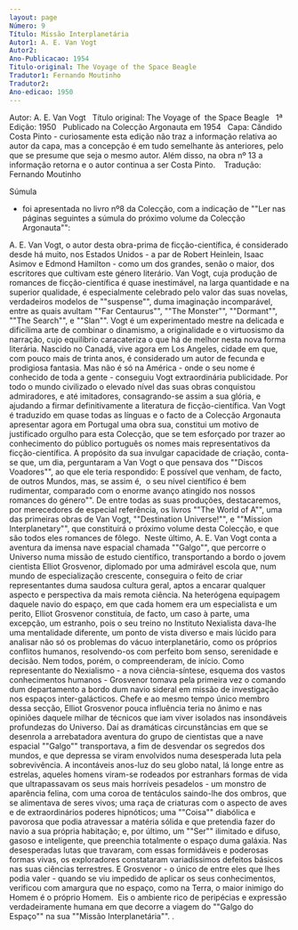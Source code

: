 ```yaml
---
layout: page
Número: 9
Título: Missão Interplanetária
Autor1: A. E. Van Vogt
Autor2: 
Ano-Publicacao: 1954
Titulo-original: The Voyage of the Space Beagle
Tradutor1: Fernando Moutinho
Tradutor2: 
Ano-edicao: 1950
---
```

Autor: A. E. Van Vogt
 
Título original: The Voyage of  the Space Beagle
 
1ª Edição: 1950
 
Publicado na Colecção Argonauta em 1954
 
Capa: Cândido Costa Pinto - curiosamente esta edição não traz a informação relativa ao autor da capa, mas a concepção é em tudo semelhante às anteriores, pelo que se presume que seja o mesmo autor. Além disso, na obra nº 13 a informação retorna e o autor continua a ser Costa Pinto. 
 
Tradução: Fernando Moutinho

Súmula
 - foi apresentada no livro nº8 da Colecção, com a indicação de ""Ler nas
 páginas seguintes a súmula do próximo volume da Colecção Argonauta"":

A. E. Van Vogt, o autor desta obra-prima de ficção-científica, é considerado desde há muito, nos Estados Unidos - a par de Robert Heinlein, Isaac Asimov e Edmond Hamilton - como um dos grandes, senão o maior, dos escritores que cultivam este género literário. Van Vogt, cuja produção de romances de ficção-científica é quase inestimável, na larga quantidade e na superior qualidade, é especialmente celebrado pelo valor das suas novelas, verdadeiros modelos de ""suspense"", duma imaginação incomparável, entre as quais avultam ""Far Centaurus"", ""The Monster"", ""Dormant"", ""The Search"", e ""Slan"".
Vogt é um experimentado mestre na delicada e dificílima arte de combinar o dinamismo, a originalidade e o virtuosismo da narração, cujo equilíbrio caracateriza o que há de melhor nesta nova forma literária. Nascido no Canadá, vive agora em Los Angeles, cidade em que, com pouco mais de trinta anos, é considerado um autor de fecunda e prodigiosa fantasia. Mas não é só na América - onde o seu nome é conhecido de toda a gente - conseguiu Vogt extraordinária publicidade. Por todo o mundo civilizado o elevado nível das suas obras conquistou admiradores, e até imitadores, consagrando-se assim a sua glória, e ajudando a firmar definitivamente a literatura de ficção-científica.
Van Vogt é traduzido em quase todas as línguas e o facto de a Colecção Argonauta apresentar agora em Portugal uma obra sua, constitui um motivo de justificado orgulho para esta Colecção, que se tem esforçado por trazer ao conhecimento do público português os nomes mais representativos da ficção-científica.
A propósito da sua invulgar capacidade de criação, conta-se que, um dia, perguntaram a Van Vogt o que pensava dos ""Discos Voadores"", ao que ele teria respondido: E possível que venham, de facto, de outros Mundos, mas, se assim é,  o seu nível científico é bem rudimentar, comparado com o enorme avanço atingido nos nossos romances do género"".
De entre todas as suas produções, destacaremos, por merecedores de especial referência, os livros ""The World of A"", uma das primeiras obras de Van Vogt, ""Destination Universe!"", e ""Mission Interplanetary"", que constituirá o próximo volume desta Colecção, e que são todos eles romances de fôlego. 
Neste último, A. E. Van Vogt conta a aventura da imensa nave espacial chamada ""Galgo"", que percorre o Universo numa missão de estudo científico, transportando a bordo o jovem cientista Elliot Grosvenor, diplomado por uma admirável escola que, num mundo de especialização crescente, conseguira o feito de criar representantes duma saudosa cultura geral, aptos a encarar qualquer aspecto e perspectiva da mais remota ciência.
Na heterógena equipagem daquele navio do espaço, em que cada homem era um especialista e um perito, Elliot Grosvenor constituía, de facto, um caso à parte, uma excepção, um estranho, pois o seu treino no Instituto Nexialista dava-lhe uma mentalidade diferente, um ponto de vista diverso e mais lúcido para analisar não só os problemas do vácuo interplanetário, como os próprios conflitos humanos, resolvendo-os com perfeito bom senso, serenidade e decisão. Nem todos, porém, o compreenderam, de início. Como representante do Nexialismo - a nova ciência-síntese, esquema dos vastos conhecimentos humanos - Grosvenor tomava pela primeira vez o comando dum departamento a bordo dum navio sideral em missão de investigação nos espaços inter-galácticos. Chefe e ao mesmo tempo único membro dessa secção, Elliot Grosvenor pouca influência teria no ânimo e nas opiniões daquele milhar de técnicos que iam viver isolados nas insondáveis profundezas do Universo. Daí as dramáticas circunstâncias em que se desenrola a arrebatadora aventura do grupo de cientistas que a nave espacial ""Galgo"" transportava, a fim de desvendar os segredos dos mundos, e que depressa se viram envolvidos numa desesperada luta pela sobrevivência.
A incontáveis anos-luz do seu globo natal, lá longe entre as estrelas, aqueles homens viram-se rodeados por estranhars formas de vida que ultrapassavam os seus mais horríveis pesadelos - um monstro de aparência felina, com uma coroa de tentáculos saindo-lhe dos ombros, que se alimentava de seres vivos; uma raça de criaturas com o aspecto de aves e de extraordinários poderes hipnóticos; uma ""Coisa"" diabólica e pavorosa que podia atravessar a matéria sólida e que pretendia fazer do navio a sua própria habitação; e, por último, um ""Ser"" ilimitado e difuso, gasoso e inteligente, que preenchia totalmente o espaço duma galáxia.
Nas desesperadas lutas que travaram, com essas formidáveis e poderosas formas vivas, os exploradores constataram variadíssimos defeitos básicos nas suas ciências terrestres. E Grosvenor - o único de entre eles que lhes podia valer - quando se viu impedido de aplicar os seus conhecimentos, verificou com amargura que no espaço, como na Terra, o maior inimigo do Homem é o próprio Homem. 
Eis o ambiente rico de peripécias e expressão verdadeiramente humana em que decorre a viagem do ""Galgo do Espaço"" na sua ""Missão Interplanetária"". 
.
